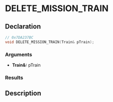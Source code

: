 # DELETE_MISSION_TRAIN

## Declaration
```cpp
// 0x7DA237BC
void DELETE_MISSION_TRAIN(Train& pTrain);
```

### Arguments
- **Train&:** pTrain

### Results

## Description

